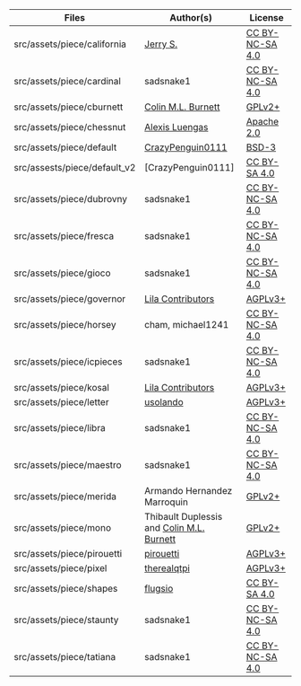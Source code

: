 Files | Author(s) | License
--- | --- | ---
src/assets/piece/california | [Jerry S.](https://sites.google.com/view/jerrychess/home) | [CC BY-NC-SA 4.0](https://creativecommons.org/licenses/by-nc-sa/4.0/)
src/assets/piece/cardinal | sadsnake1 | [CC BY-NC-SA 4.0](https://creativecommons.org/licenses/by-nc-sa/4.0/)
src/assets/piece/cburnett | [Colin M.L. Burnett](https://en.wikipedia.org/wiki/User:Cburnett) | [GPLv2+](https://www.gnu.org/licenses/gpl-2.0.txt)
src/assets/piece/chessnut | [Alexis Luengas](https://github.com/LexLuengas) | [Apache 2.0](https://github.com/LexLuengas/chessnut-pieces/blob/master/LICENSE.txt)
src/assets/piece/default | [CrazyPenguin0111](https://gitlab.com/CrazyPenguin0111) | [BSD-3](https://spdx.org/licenses/BSD-3-Clause.html)
src/assests/piece/default_v2 | [CrazyPenguin0111] | [CC BY-SA 4.0](http://creativecommons.org/licenses/by-sa/4.0/)
src/assets/piece/dubrovny | sadsnake1 | [CC BY-NC-SA 4.0](https://creativecommons.org/licenses/by-nc-sa/4.0/)
src/assets/piece/fresca | sadsnake1 | [CC BY-NC-SA 4.0](https://creativecommons.org/licenses/by-nc-sa/4.0/)
src/assets/piece/gioco | sadsnake1 | [CC BY-NC-SA 4.0](https://creativecommons.org/licenses/by-nc-sa/4.0/)
src/assets/piece/governor | [Lila Contributors](https://github.com/ornicar/lila/graphs/contributors) | [AGPLv3+](https://www.gnu.org/licenses/agpl-3.0.txt)
src/assets/piece/horsey | cham, michael1241 | [CC BY-NC-SA 4.0](https://creativecommons.org/licenses/by-nc-sa/4.0/)
src/assets/piece/icpieces | sadsnake1 | [CC BY-NC-SA 4.0](https://creativecommons.org/licenses/by-nc-sa/4.0/)
src/assets/piece/kosal | [Lila Contributors](https://github.com/ornicar/lila/graphs/contributors) | [AGPLv3+](https://www.gnu.org/licenses/agpl-3.0.txt)
src/assets/piece/letter | [usolando](https://lichess.org/@/usolando) | [AGPLv3+](https://www.gnu.org/licenses/agpl-3.0.txt)
src/assets/piece/libra | sadsnake1 | [CC BY-NC-SA 4.0](https://creativecommons.org/licenses/by-nc-sa/4.0/)
src/assets/piece/maestro | sadsnake1 | [CC BY-NC-SA 4.0](https://creativecommons.org/licenses/by-nc-sa/4.0/)
src/assets/piece/merida | Armando Hernandez Marroquin | [GPLv2+](https://www.gnu.org/licenses/gpl-2.0.txt)
src/assets/piece/mono | Thibault Duplessis and [Colin M.L. Burnett](https://en.wikipedia.org/wiki/User:Cburnett) | [GPLv2+](https://www.gnu.org/licenses/gpl-2.0.txt)
src/assets/piece/pirouetti | [pirouetti](https://lichess.org/@/pirouetti) | [AGPLv3+](https://www.gnu.org/licenses/agpl-3.0.txt)
src/assets/piece/pixel | [therealqtpi](https://twitter.com/therealqtpi) | [AGPLv3+](https://www.gnu.org/licenses/agpl-3.0.txt)
src/assets/piece/shapes | [flugsio](https://github.com/flugsio/chess_shapes) | [CC BY-SA 4.0](https://creativecommons.org/licenses/by-sa/4.0/)
src/assets/piece/staunty | sadsnake1 | [CC BY-NC-SA 4.0](https://creativecommons.org/licenses/by-nc-sa/4.0/)
src/assets/piece/tatiana | sadsnake1 | [CC BY-NC-SA 4.0](https://creativecommons.org/licenses/by-nc-sa/4.0/)
